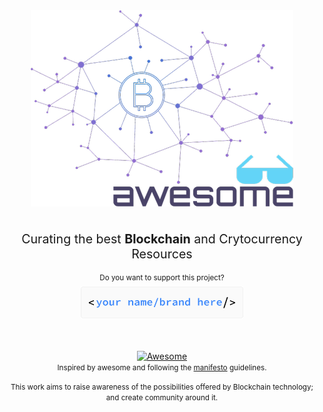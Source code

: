 <div align="center">
    <div>
		<img src="./img/awesomeblockchain.png" alt="Awesome Bockchain">
	</div>
	<br>
	<p style="font-size: 1.4em">
		Curating the best <strong>Blockchain</strong> and Crytocurrency Resources
	</p>
	<p>
		<sup>Do you want to support this project?</sup>
		<br>
		<a href="mailto:0xtokens@gmail.com">
			<img src="./img/sponsor.svg" width="260" alt="wtgtybhertgeghgtwtg">
		</a>
	</p>
	<br>
    <br>
	<a href="https://awesome.re">
		<img src="https://awesome.re/badge.svg" alt="Awesome">
	</a>
    <br>
    <small>Inspired by awesome and following the <a href="https://github.com/sindresorhus/awesome/blob/master/awesome.md">manifesto</a> guidelines.</small>  
    <br>
	<p>
		<small>This work aims to raise awareness of the possibilities offered by Blockchain technology; and create community around it.</small>
	</p>
	<br>
</div>
